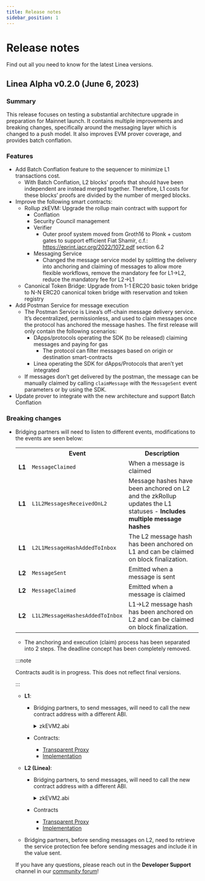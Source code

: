 ```yaml
---
title: Release notes
sidebar_position: 1
---
```


# Release notes

Find out all you need to know for the latest Linea versions.

## Linea Alpha v0.2.0 (June 6, 2023)

### Summary

This release focuses on testing a substantial architecture upgrade in preparation for Mainnet launch. It contains multiple improvements and breaking changes, specifically around the messaging layer which is changed to a push model. It also improves EVM prover coverage, and provides batch conflation.

### Features

- Add Batch Conflation feature to the sequencer to minimize L1 transactions cost.
  - With Batch Conflation, L2 blocks' proofs that should have been independent are instead merged together. Therefore, L1 costs for these blocks’ proofs are divided by the number of merged blocks.
- Improve the following smart contracts:
  - Rollup zkEVM: Upgrade the rollup main contract with support for
    - Conflation
    - Security Council management
    - Verifier
      - Outer proof system moved from Groth16 to Plonk + custom gates to support efficient Fiat Shamir, c.f.: https://eprint.iacr.org/2022/1072.pdf section 6.2
    - Messaging Service
      - Changed the message service model by splitting the delivery into anchoring and claiming of messages to allow more flexible workflows, remove the mandatory fee for L1→L2, reduce the mandatory fee for L2→L1
  - Canonical Token Bridge: Upgrade from 1-1 ERC20 basic token bridge to N-N ERC20 canonical token bridge with reservation and token registry
- Add Postman Service for message execution
  - The Postman Service is Linea’s off-chain message delivery service. It’s decentralized, permissionless, and used to claim messages once the protocol has anchored the message hashes. The first release will only contain the following scenarios:
    - DApps/protocols operating the SDK (to be released) claiming messages and paying for gas
      - The protocol can filter messages based on origin or destination smart-contracts
    - Linea operating the SDK for dApps/Protocols that aren’t yet integrated
  - If messages don’t get delivered by the postman, the message can be manually claimed by calling `claimMessage` with the `MessageSent` event parameters or by using the SDK.
- Update prover to integrate with the new architecture and support Batch Conflation

### Breaking changes

- Bridging partners will need to listen to different events, modifications to the events are seen below:

  <table>
  <tbody>
    <tr>
      <th></th>
      <th>Event</th>
      <th>Description</th>
    </tr>
    <tr>
      <td><b>L1</b></td>
      <td><code>MessageClaimed</code></td>
      <td>When a message is claimed</td>
    </tr>
    <tr>
      <td><b>L1</b></td>
      <td><code>L1L2MessagesReceivedOnL2</code></td>
      <td>Message hashes have been anchored on L2 and the zkRollup updates the L1 statuses - <b>Includes multiple message hashes</b></td>
    </tr>
    <tr>
      <td><b>L1</b></td>
      <td><code>L2L1MessageHashAddedToInbox</code></td>
      <td>The L2 message hash has been anchored on L1 and can be claimed on block finalization.</td>
    </tr>
    <tr>
      <td><b>L2</b></td>
      <td><code>MessageSent</code></td>
      <td>Emitted when a message is sent</td>
    </tr>
    <tr>
      <td><b>L2</b></td>
      <td><code>MessageClaimed</code></td>
      <td>Emitted when a message is claimed</td>
    </tr>
    <tr>
      <td><b>L2</b></td>
      <td><code>L1L2MessageHashesAddedToInbox</code></td>
      <td>L1→L2 message hash has been anchored on L2 and can be claimed on block finalization.</td>
    </tr>
  </tbody>
</table>

- The anchoring and execution (claim) process has been separated into 2 steps. The deadline concept has been completely removed.

:::note

Contracts audit is in progress. This does not reflect final versions.

:::

- **L1**:

  - Bridging partners, to send messages, will need to call the new contract address with a different ABI.
    <details>
      <summary>
        zkEVM2.abi
      </summary>

        [
          {
            "inputs": [],
            "stateMutability": "nonpayable",
            "type": "constructor"
          },
          {
            "inputs": [],
            "name": "BlockTimestampError",
            "type": "error"
          },
          {
            "inputs": [],
            "name": "EmptyBlock",
            "type": "error"
          },
          {
            "inputs": [
              {
                "internalType": "address",
                "name": "recipient",
                "type": "address"
              }
            ],
            "name": "FeePaymentFailed",
            "type": "error"
          },
          {
            "inputs": [],
            "name": "FeeTooLow",
            "type": "error"
          },
          {
            "inputs": [],
            "name": "InvalidProof",
            "type": "error"
          },
          {
            "inputs": [],
            "name": "InvalidProofType",
            "type": "error"
          },
          {
            "inputs": [
              {
                "internalType": "bytes32",
                "name": "pauseType",
                "type": "bytes32"
              }
            ],
            "name": "IsPaused",
            "type": "error"
          },
          {
            "inputs": [
              {
                "internalType": "bytes32",
                "name": "messageHash",
                "type": "bytes32"
              }
            ],
            "name": "L1L2MessageNotSent",
            "type": "error"
          },
          {
            "inputs": [],
            "name": "LimitIsZero",
            "type": "error"
          },
          {
            "inputs": [],
            "name": "MessageAlreadyClaimed",
            "type": "error"
          },
          {
            "inputs": [
              {
                "internalType": "bytes32",
                "name": "messageHash",
                "type": "bytes32"
              }
            ],
            "name": "MessageAlreadyReceived",
            "type": "error"
          },
          {
            "inputs": [],
            "name": "MessageAlreadySent",
            "type": "error"
          },
          {
            "inputs": [
              {
                "internalType": "address",
                "name": "destination",
                "type": "address"
              }
            ],
            "name": "MessageSendingFailed",
            "type": "error"
          },
          {
            "inputs": [],
            "name": "PeriodIsZero",
            "type": "error"
          },
          {
            "inputs": [],
            "name": "ProofIsEmpty",
            "type": "error"
          },
          {
            "inputs": [],
            "name": "RateLimitExceeded",
            "type": "error"
          },
          {
            "inputs": [],
            "name": "StartingRootHashDoesNotMatch",
            "type": "error"
          },
          {
            "inputs": [],
            "name": "ValueSentTooLow",
            "type": "error"
          },
          {
            "inputs": [],
            "name": "ValueShouldBeGreaterThanFee",
            "type": "error"
          },
          {
            "inputs": [],
            "name": "ZeroAddressNotAllowed",
            "type": "error"
          },
          {
            "anonymous": false,
            "inputs": [
              {
                "indexed": true,
                "internalType": "address",
                "name": "resettingAddress",
                "type": "address"
              }
            ],
            "name": "AmountUsedInPeriodReset",
            "type": "event"
          },
          {
            "anonymous": false,
            "inputs": [
              {
                "indexed": true,
                "internalType": "uint256",
                "name": "blockNumber",
                "type": "uint256"
              },
              {
                "indexed": false,
                "internalType": "bytes32",
                "name": "stateRootHash",
                "type": "bytes32"
              }
            ],
            "name": "BlockFinalized",
            "type": "event"
          },
          {
            "anonymous": false,
            "inputs": [
              {
                "indexed": true,
                "internalType": "uint256",
                "name": "lastBlockFinalized",
                "type": "uint256"
              },
              {
                "indexed": false,
                "internalType": "bytes32",
                "name": "startingRootHash",
                "type": "bytes32"
              },
              {
                "indexed": false,
                "internalType": "bytes32",
                "name": "finalRootHash",
                "type": "bytes32"
              }
            ],
            "name": "BlocksVerificationDone",
            "type": "event"
          },
          {
            "anonymous": false,
            "inputs": [
              {
                "indexed": false,
                "internalType": "uint8",
                "name": "version",
                "type": "uint8"
              }
            ],
            "name": "Initialized",
            "type": "event"
          },
          {
            "anonymous": false,
            "inputs": [
              {
                "indexed": true,
                "internalType": "bytes32",
                "name": "messageHash",
                "type": "bytes32"
              }
            ],
            "name": "L1L2MessageHashAddedToOutbox",
            "type": "event"
          },
          {
            "anonymous": false,
            "inputs": [
              {
                "indexed": false,
                "internalType": "bytes32[]",
                "name": "messageHashes",
                "type": "bytes32[]"
              }
            ],
            "name": "L1L2MessagesReceivedOnL2",
            "type": "event"
          },
          {
            "anonymous": false,
            "inputs": [
              {
                "indexed": true,
                "internalType": "bytes32",
                "name": "messageHash",
                "type": "bytes32"
              }
            ],
            "name": "L2L1MessageClaimed",
            "type": "event"
          },
          {
            "anonymous": false,
            "inputs": [
              {
                "indexed": true,
                "internalType": "bytes32",
                "name": "messageHash",
                "type": "bytes32"
              }
            ],
            "name": "L2L1MessageHashAddedToInbox",
            "type": "event"
          },
          {
            "anonymous": false,
            "inputs": [
              {
                "indexed": true,
                "internalType": "address",
                "name": "amountChangeBy",
                "type": "address"
              },
              {
                "indexed": false,
                "internalType": "uint256",
                "name": "amount",
                "type": "uint256"
              },
              {
                "indexed": false,
                "internalType": "bool",
                "name": "amountUsedLoweredToLimit",
                "type": "bool"
              }
            ],
            "name": "LimitAmountChange",
            "type": "event"
          },
          {
            "anonymous": false,
            "inputs": [
              {
                "indexed": true,
                "internalType": "bytes32",
                "name": "_messageHash",
                "type": "bytes32"
              }
            ],
            "name": "MessageClaimed",
            "type": "event"
          },
          {
            "anonymous": false,
            "inputs": [
              {
                "indexed": true,
                "internalType": "address",
                "name": "_from",
                "type": "address"
              },
              {
                "indexed": true,
                "internalType": "address",
                "name": "_to",
                "type": "address"
              },
              {
                "indexed": false,
                "internalType": "uint256",
                "name": "_fee",
                "type": "uint256"
              },
              {
                "indexed": false,
                "internalType": "uint256",
                "name": "_value",
                "type": "uint256"
              },
              {
                "indexed": false,
                "internalType": "uint256",
                "name": "_nonce",
                "type": "uint256"
              },
              {
                "indexed": false,
                "internalType": "bytes",
                "name": "_calldata",
                "type": "bytes"
              },
              {
                "indexed": true,
                "internalType": "bytes32",
                "name": "_messageHash",
                "type": "bytes32"
              }
            ],
            "name": "MessageSent",
            "type": "event"
          },
          {
            "anonymous": false,
            "inputs": [
              {
                "indexed": false,
                "internalType": "address",
                "name": "messageSender",
                "type": "address"
              },
              {
                "indexed": false,
                "internalType": "bytes32",
                "name": "pauseType",
                "type": "bytes32"
              }
            ],
            "name": "Paused",
            "type": "event"
          },
          {
            "anonymous": false,
            "inputs": [
              {
                "indexed": true,
                "internalType": "bytes32",
                "name": "role",
                "type": "bytes32"
              },
              {
                "indexed": true,
                "internalType": "bytes32",
                "name": "previousAdminRole",
                "type": "bytes32"
              },
              {
                "indexed": true,
                "internalType": "bytes32",
                "name": "newAdminRole",
                "type": "bytes32"
              }
            ],
            "name": "RoleAdminChanged",
            "type": "event"
          },
          {
            "anonymous": false,
            "inputs": [
              {
                "indexed": true,
                "internalType": "bytes32",
                "name": "role",
                "type": "bytes32"
              },
              {
                "indexed": true,
                "internalType": "address",
                "name": "account",
                "type": "address"
              },
              {
                "indexed": true,
                "internalType": "address",
                "name": "sender",
                "type": "address"
              }
            ],
            "name": "RoleGranted",
            "type": "event"
          },
          {
            "anonymous": false,
            "inputs": [
              {
                "indexed": true,
                "internalType": "bytes32",
                "name": "role",
                "type": "bytes32"
              },
              {
                "indexed": true,
                "internalType": "address",
                "name": "account",
                "type": "address"
              },
              {
                "indexed": true,
                "internalType": "address",
                "name": "sender",
                "type": "address"
              }
            ],
            "name": "RoleRevoked",
            "type": "event"
          },
          {
            "anonymous": false,
            "inputs": [
              {
                "indexed": false,
                "internalType": "address",
                "name": "messageSender",
                "type": "address"
              },
              {
                "indexed": false,
                "internalType": "bytes32",
                "name": "pauseType",
                "type": "bytes32"
              }
            ],
            "name": "UnPaused",
            "type": "event"
          },
          {
            "inputs": [],
            "name": "DEFAULT_ADMIN_ROLE",
            "outputs": [
              {
                "internalType": "bytes32",
                "name": "",
                "type": "bytes32"
              }
            ],
            "stateMutability": "view",
            "type": "function"
          },
          {
            "inputs": [],
            "name": "GENERAL_PAUSE_TYPE",
            "outputs": [
              {
                "internalType": "bytes32",
                "name": "",
                "type": "bytes32"
              }
            ],
            "stateMutability": "view",
            "type": "function"
          },
          {
            "inputs": [],
            "name": "INBOX_STATUS_RECEIVED",
            "outputs": [
              {
                "internalType": "uint8",
                "name": "",
                "type": "uint8"
              }
            ],
            "stateMutability": "view",
            "type": "function"
          },
          {
            "inputs": [],
            "name": "INBOX_STATUS_UNKNOWN",
            "outputs": [
              {
                "internalType": "uint8",
                "name": "",
                "type": "uint8"
              }
            ],
            "stateMutability": "view",
            "type": "function"
          },
          {
            "inputs": [],
            "name": "L1_L2_PAUSE_TYPE",
            "outputs": [
              {
                "internalType": "bytes32",
                "name": "",
                "type": "bytes32"
              }
            ],
            "stateMutability": "view",
            "type": "function"
          },
          {
            "inputs": [],
            "name": "L2_L1_PAUSE_TYPE",
            "outputs": [
              {
                "internalType": "bytes32",
                "name": "",
                "type": "bytes32"
              }
            ],
            "stateMutability": "view",
            "type": "function"
          },
          {
            "inputs": [],
            "name": "OUTBOX_STATUS_RECEIVED",
            "outputs": [
              {
                "internalType": "uint8",
                "name": "",
                "type": "uint8"
              }
            ],
            "stateMutability": "view",
            "type": "function"
          },
          {
            "inputs": [],
            "name": "OUTBOX_STATUS_SENT",
            "outputs": [
              {
                "internalType": "uint8",
                "name": "",
                "type": "uint8"
              }
            ],
            "stateMutability": "view",
            "type": "function"
          },
          {
            "inputs": [],
            "name": "OUTBOX_STATUS_UNKNOWN",
            "outputs": [
              {
                "internalType": "uint8",
                "name": "",
                "type": "uint8"
              }
            ],
            "stateMutability": "view",
            "type": "function"
          },
          {
            "inputs": [],
            "name": "PAUSE_MANAGER_ROLE",
            "outputs": [
              {
                "internalType": "bytes32",
                "name": "",
                "type": "bytes32"
              }
            ],
            "stateMutability": "view",
            "type": "function"
          },
          {
            "inputs": [],
            "name": "PROVING_SYSTEM_PAUSE_TYPE",
            "outputs": [
              {
                "internalType": "bytes32",
                "name": "",
                "type": "bytes32"
              }
            ],
            "stateMutability": "view",
            "type": "function"
          },
          {
            "inputs": [],
            "name": "RATE_LIMIT_SETTER_ROLE",
            "outputs": [
              {
                "internalType": "bytes32",
                "name": "",
                "type": "bytes32"
              }
            ],
            "stateMutability": "view",
            "type": "function"
          },
          {
            "inputs": [
              {
                "internalType": "address",
                "name": "_limitManagerAddress",
                "type": "address"
              },
              {
                "internalType": "address",
                "name": "_pauseManagerAddress",
                "type": "address"
              },
              {
                "internalType": "uint256",
                "name": "_rateLimitPeriod",
                "type": "uint256"
              },
              {
                "internalType": "uint256",
                "name": "_rateLimitAmount",
                "type": "uint256"
              }
            ],
            "name": "__MessageService_init",
            "outputs": [],
            "stateMutability": "nonpayable",
            "type": "function"
          },
          {
            "inputs": [
              {
                "internalType": "address",
                "name": "_from",
                "type": "address"
              },
              {
                "internalType": "address",
                "name": "_to",
                "type": "address"
              },
              {
                "internalType": "uint256",
                "name": "_fee",
                "type": "uint256"
              },
              {
                "internalType": "uint256",
                "name": "_value",
                "type": "uint256"
              },
              {
                "internalType": "address payable",
                "name": "_feeRecipient",
                "type": "address"
              },
              {
                "internalType": "bytes",
                "name": "_calldata",
                "type": "bytes"
              },
              {
                "internalType": "uint256",
                "name": "_nonce",
                "type": "uint256"
              }
            ],
            "name": "claimMessage",
            "outputs": [],
            "stateMutability": "nonpayable",
            "type": "function"
          },
          {
            "inputs": [],
            "name": "currentL2BlockNumber",
            "outputs": [
              {
                "internalType": "uint256",
                "name": "",
                "type": "uint256"
              }
            ],
            "stateMutability": "view",
            "type": "function"
          },
          {
            "inputs": [],
            "name": "currentPeriodAmountInWei",
            "outputs": [
              {
                "internalType": "uint256",
                "name": "",
                "type": "uint256"
              }
            ],
            "stateMutability": "view",
            "type": "function"
          },
          {
            "inputs": [],
            "name": "currentPeriodEnd",
            "outputs": [
              {
                "internalType": "uint256",
                "name": "",
                "type": "uint256"
              }
            ],
            "stateMutability": "view",
            "type": "function"
          },
          {
            "inputs": [],
            "name": "currentTimestamp",
            "outputs": [
              {
                "internalType": "uint256",
                "name": "",
                "type": "uint256"
              }
            ],
            "stateMutability": "view",
            "type": "function"
          },
          {
            "inputs": [
              {
                "components": [
                  {
                    "internalType": "bytes32",
                    "name": "blockRootHash",
                    "type": "bytes32"
                  },
                  {
                    "internalType": "uint32",
                    "name": "l2BlockTimestamp",
                    "type": "uint32"
                  },
                  {
                    "internalType": "bytes[]",
                    "name": "transactions",
                    "type": "bytes[]"
                  },
                  {
                    "internalType": "bytes[]",
                    "name": "l2l1logs",
                    "type": "bytes[]"
                  },
                  {
                    "internalType": "uint16[]",
                    "name": "batchReceptionIndices",
                    "type": "uint16[]"
                  }
                ],
                "internalType": "struct IZkEvmV2.BlockData[]",
                "name": "_blocksData",
                "type": "tuple[]"
              },
              {
                "internalType": "bytes",
                "name": "_proof",
                "type": "bytes"
              },
              {
                "internalType": "uint256",
                "name": "_proofType",
                "type": "uint256"
              },
              {
                "internalType": "bytes32",
                "name": "_parentStateRootHash",
                "type": "bytes32"
              }
            ],
            "name": "finalizeBlocks",
            "outputs": [],
            "stateMutability": "nonpayable",
            "type": "function"
          },
          {
            "inputs": [
              {
                "components": [
                  {
                    "internalType": "bytes32",
                    "name": "blockRootHash",
                    "type": "bytes32"
                  },
                  {
                    "internalType": "uint32",
                    "name": "l2BlockTimestamp",
                    "type": "uint32"
                  },
                  {
                    "internalType": "bytes[]",
                    "name": "transactions",
                    "type": "bytes[]"
                  },
                  {
                    "internalType": "bytes[]",
                    "name": "l2l1logs",
                    "type": "bytes[]"
                  },
                  {
                    "internalType": "uint16[]",
                    "name": "batchReceptionIndices",
                    "type": "uint16[]"
                  }
                ],
                "internalType": "struct IZkEvmV2.BlockData[]",
                "name": "_blocksData",
                "type": "tuple[]"
              }
            ],
            "name": "finalizeBlocksWithoutProof",
            "outputs": [],
            "stateMutability": "nonpayable",
            "type": "function"
          },
          {
            "inputs": [
              {
                "internalType": "bytes32",
                "name": "role",
                "type": "bytes32"
              }
            ],
            "name": "getRoleAdmin",
            "outputs": [
              {
                "internalType": "bytes32",
                "name": "",
                "type": "bytes32"
              }
            ],
            "stateMutability": "view",
            "type": "function"
          },
          {
            "inputs": [
              {
                "internalType": "bytes32",
                "name": "role",
                "type": "bytes32"
              },
              {
                "internalType": "address",
                "name": "account",
                "type": "address"
              }
            ],
            "name": "grantRole",
            "outputs": [],
            "stateMutability": "nonpayable",
            "type": "function"
          },
          {
            "inputs": [
              {
                "internalType": "bytes32",
                "name": "role",
                "type": "bytes32"
              },
              {
                "internalType": "address",
                "name": "account",
                "type": "address"
              }
            ],
            "name": "hasRole",
            "outputs": [
              {
                "internalType": "bool",
                "name": "",
                "type": "bool"
              }
            ],
            "stateMutability": "view",
            "type": "function"
          },
          {
            "inputs": [
              {
                "internalType": "bytes32",
                "name": "",
                "type": "bytes32"
              }
            ],
            "name": "inboxL2L1MessageStatus",
            "outputs": [
              {
                "internalType": "uint256",
                "name": "",
                "type": "uint256"
              }
            ],
            "stateMutability": "view",
            "type": "function"
          },
          {
            "inputs": [
              {
                "internalType": "bytes32",
                "name": "_initialStateRootHash",
                "type": "bytes32"
              },
              {
                "internalType": "uint256",
                "name": "_initialL2BlockNumber",
                "type": "uint256"
              },
              {
                "internalType": "address",
                "name": "_defaultVerifier",
                "type": "address"
              },
              {
                "internalType": "address",
                "name": "_securityCouncil",
                "type": "address"
              },
              {
                "internalType": "address[]",
                "name": "_operators",
                "type": "address[]"
              },
              {
                "internalType": "uint256",
                "name": "_rateLimitPeriodInSeconds",
                "type": "uint256"
              },
              {
                "internalType": "uint256",
                "name": "_rateLimitAmountInWei",
                "type": "uint256"
              }
            ],
            "name": "initialize",
            "outputs": [],
            "stateMutability": "nonpayable",
            "type": "function"
          },
          {
            "inputs": [],
            "name": "limitInWei",
            "outputs": [
              {
                "internalType": "uint256",
                "name": "",
                "type": "uint256"
              }
            ],
            "stateMutability": "view",
            "type": "function"
          },
          {
            "inputs": [],
            "name": "nextMessageNumber",
            "outputs": [
              {
                "internalType": "uint256",
                "name": "",
                "type": "uint256"
              }
            ],
            "stateMutability": "view",
            "type": "function"
          },
          {
            "inputs": [
              {
                "internalType": "bytes32",
                "name": "",
                "type": "bytes32"
              }
            ],
            "name": "outboxL1L2MessageStatus",
            "outputs": [
              {
                "internalType": "uint256",
                "name": "",
                "type": "uint256"
              }
            ],
            "stateMutability": "view",
            "type": "function"
          },
          {
            "inputs": [
              {
                "internalType": "bytes32",
                "name": "_pauseType",
                "type": "bytes32"
              }
            ],
            "name": "pauseByType",
            "outputs": [],
            "stateMutability": "nonpayable",
            "type": "function"
          },
          {
            "inputs": [
              {
                "internalType": "bytes32",
                "name": "",
                "type": "bytes32"
              }
            ],
            "name": "pauseTypeStatuses",
            "outputs": [
              {
                "internalType": "bool",
                "name": "",
                "type": "bool"
              }
            ],
            "stateMutability": "view",
            "type": "function"
          },
          {
            "inputs": [],
            "name": "periodInSeconds",
            "outputs": [
              {
                "internalType": "uint256",
                "name": "",
                "type": "uint256"
              }
            ],
            "stateMutability": "view",
            "type": "function"
          },
          {
            "inputs": [
              {
                "internalType": "bytes32",
                "name": "role",
                "type": "bytes32"
              },
              {
                "internalType": "address",
                "name": "account",
                "type": "address"
              }
            ],
            "name": "renounceRole",
            "outputs": [],
            "stateMutability": "nonpayable",
            "type": "function"
          },
          {
            "inputs": [],
            "name": "resetAmountUsedInPeriod",
            "outputs": [],
            "stateMutability": "nonpayable",
            "type": "function"
          },
          {
            "inputs": [
              {
                "internalType": "uint256",
                "name": "_amount",
                "type": "uint256"
              }
            ],
            "name": "resetRateLimitAmount",
            "outputs": [],
            "stateMutability": "nonpayable",
            "type": "function"
          },
          {
            "inputs": [
              {
                "internalType": "bytes32",
                "name": "role",
                "type": "bytes32"
              },
              {
                "internalType": "address",
                "name": "account",
                "type": "address"
              }
            ],
            "name": "revokeRole",
            "outputs": [],
            "stateMutability": "nonpayable",
            "type": "function"
          },
          {
            "inputs": [
              {
                "internalType": "address",
                "name": "_to",
                "type": "address"
              },
              {
                "internalType": "uint256",
                "name": "_fee",
                "type": "uint256"
              },
              {
                "internalType": "bytes",
                "name": "_calldata",
                "type": "bytes"
              }
            ],
            "name": "sendMessage",
            "outputs": [],
            "stateMutability": "payable",
            "type": "function"
          },
          {
            "inputs": [],
            "name": "sender",
            "outputs": [
              {
                "internalType": "address",
                "name": "",
                "type": "address"
              }
            ],
            "stateMutability": "view",
            "type": "function"
          },
          {
            "inputs": [
              {
                "internalType": "address",
                "name": "_newVerifierAddress",
                "type": "address"
              },
              {
                "internalType": "uint256",
                "name": "_proofType",
                "type": "uint256"
              }
            ],
            "name": "setVerifierAddress",
            "outputs": [],
            "stateMutability": "nonpayable",
            "type": "function"
          },
          {
            "inputs": [
              {
                "internalType": "uint256",
                "name": "",
                "type": "uint256"
              }
            ],
            "name": "stateRootHashes",
            "outputs": [
              {
                "internalType": "bytes32",
                "name": "",
                "type": "bytes32"
              }
            ],
            "stateMutability": "view",
            "type": "function"
          },
          {
            "inputs": [
              {
                "internalType": "bytes4",
                "name": "interfaceId",
                "type": "bytes4"
              }
            ],
            "name": "supportsInterface",
            "outputs": [
              {
                "internalType": "bool",
                "name": "",
                "type": "bool"
              }
            ],
            "stateMutability": "view",
            "type": "function"
          },
          {
            "inputs": [
              {
                "internalType": "bytes32",
                "name": "_pauseType",
                "type": "bytes32"
              }
            ],
            "name": "unPauseByType",
            "outputs": [],
            "stateMutability": "nonpayable",
            "type": "function"
          },
          {
            "inputs": [
              {
                "internalType": "uint256",
                "name": "",
                "type": "uint256"
              }
            ],
            "name": "verifiers",
            "outputs": [
              {
                "internalType": "address",
                "name": "",
                "type": "address"
              }
            ],
            "stateMutability": "view",
            "type": "function"
          },
          {
            "stateMutability": "payable",
            "type": "receive"
          }
        ]

    </details>

  - Contracts:
    - [Transparent Proxy](https://goerli.etherscan.io/address/0x70BaD09280FD342D02fe64119779BC1f0791BAC2#readProxyContract)
    - [Implementation](https://goerli.etherscan.io/address/0x2652e1547Ac6b9a0311cF1B7F024a378f30ad8D8#code)

- **L2 (Linea)**:

  - Bridging partners, to send messages, will need to call the new contract address with a different ABI.
       <details>
        <summary>
          zkEVM2.abi
        </summary>

          [
            {
              "inputs": [],
              "stateMutability": "nonpayable",
              "type": "constructor"
            },
            {
              "inputs": [],
              "name": "EmptyMessageHashesArray",
              "type": "error"
            },
            {
              "inputs": [
                {
                  "internalType": "address",
                  "name": "recipient",
                  "type": "address"
                }
              ],
              "name": "FeePaymentFailed",
              "type": "error"
            },
            {
              "inputs": [],
              "name": "FeeTooLow",
              "type": "error"
            },
            {
              "inputs": [
                {
                  "internalType": "bytes32",
                  "name": "pauseType",
                  "type": "bytes32"
                }
              ],
              "name": "IsPaused",
              "type": "error"
            },
            {
              "inputs": [],
              "name": "LimitIsZero",
              "type": "error"
            },
            {
              "inputs": [],
              "name": "MessageAlreadyClaimed",
              "type": "error"
            },
            {
              "inputs": [
                {
                  "internalType": "uint256",
                  "name": "length",
                  "type": "uint256"
                }
              ],
              "name": "MessageHashesListLengthHigherThanOneHundred",
              "type": "error"
            },
            {
              "inputs": [
                {
                  "internalType": "address",
                  "name": "destination",
                  "type": "address"
                }
              ],
              "name": "MessageSendingFailed",
              "type": "error"
            },
            {
              "inputs": [],
              "name": "PeriodIsZero",
              "type": "error"
            },
            {
              "inputs": [],
              "name": "RateLimitExceeded",
              "type": "error"
            },
            {
              "inputs": [],
              "name": "ValueSentTooLow",
              "type": "error"
            },
            {
              "inputs": [],
              "name": "ValueShouldBeGreaterThanFee",
              "type": "error"
            },
            {
              "inputs": [],
              "name": "ZeroAddressNotAllowed",
              "type": "error"
            },
            {
              "anonymous": false,
              "inputs": [
                {
                  "indexed": true,
                  "internalType": "address",
                  "name": "resettingAddress",
                  "type": "address"
                }
              ],
              "name": "AmountUsedInPeriodReset",
              "type": "event"
            },
            {
              "anonymous": false,
              "inputs": [
                {
                  "indexed": false,
                  "internalType": "uint8",
                  "name": "version",
                  "type": "uint8"
                }
              ],
              "name": "Initialized",
              "type": "event"
            },
            {
              "anonymous": false,
              "inputs": [
                {
                  "indexed": true,
                  "internalType": "bytes32",
                  "name": "messageHash",
                  "type": "bytes32"
                }
              ],
              "name": "L1L2MessageClaimed",
              "type": "event"
            },
            {
              "anonymous": false,
              "inputs": [
                {
                  "indexed": false,
                  "internalType": "bytes32[]",
                  "name": "messageHashes",
                  "type": "bytes32[]"
                }
              ],
              "name": "L1L2MessageHashesAddedToInbox",
              "type": "event"
            },
            {
              "anonymous": false,
              "inputs": [
                {
                  "indexed": true,
                  "internalType": "address",
                  "name": "amountChangeBy",
                  "type": "address"
                },
                {
                  "indexed": false,
                  "internalType": "uint256",
                  "name": "amount",
                  "type": "uint256"
                },
                {
                  "indexed": false,
                  "internalType": "bool",
                  "name": "amountUsedLoweredToLimit",
                  "type": "bool"
                }
              ],
              "name": "LimitAmountChange",
              "type": "event"
            },
            {
              "anonymous": false,
              "inputs": [
                {
                  "indexed": true,
                  "internalType": "bytes32",
                  "name": "_messageHash",
                  "type": "bytes32"
                }
              ],
              "name": "MessageClaimed",
              "type": "event"
            },
            {
              "anonymous": false,
              "inputs": [
                {
                  "indexed": true,
                  "internalType": "address",
                  "name": "_from",
                  "type": "address"
                },
                {
                  "indexed": true,
                  "internalType": "address",
                  "name": "_to",
                  "type": "address"
                },
                {
                  "indexed": false,
                  "internalType": "uint256",
                  "name": "_fee",
                  "type": "uint256"
                },
                {
                  "indexed": false,
                  "internalType": "uint256",
                  "name": "_value",
                  "type": "uint256"
                },
                {
                  "indexed": false,
                  "internalType": "uint256",
                  "name": "_nonce",
                  "type": "uint256"
                },
                {
                  "indexed": false,
                  "internalType": "bytes",
                  "name": "_calldata",
                  "type": "bytes"
                },
                {
                  "indexed": true,
                  "internalType": "bytes32",
                  "name": "_messageHash",
                  "type": "bytes32"
                }
              ],
              "name": "MessageSent",
              "type": "event"
            },
            {
              "anonymous": false,
              "inputs": [
                {
                  "indexed": false,
                  "internalType": "address",
                  "name": "messageSender",
                  "type": "address"
                },
                {
                  "indexed": false,
                  "internalType": "bytes32",
                  "name": "pauseType",
                  "type": "bytes32"
                }
              ],
              "name": "Paused",
              "type": "event"
            },
            {
              "anonymous": false,
              "inputs": [
                {
                  "indexed": true,
                  "internalType": "bytes32",
                  "name": "role",
                  "type": "bytes32"
                },
                {
                  "indexed": true,
                  "internalType": "bytes32",
                  "name": "previousAdminRole",
                  "type": "bytes32"
                },
                {
                  "indexed": true,
                  "internalType": "bytes32",
                  "name": "newAdminRole",
                  "type": "bytes32"
                }
              ],
              "name": "RoleAdminChanged",
              "type": "event"
            },
            {
              "anonymous": false,
              "inputs": [
                {
                  "indexed": true,
                  "internalType": "bytes32",
                  "name": "role",
                  "type": "bytes32"
                },
                {
                  "indexed": true,
                  "internalType": "address",
                  "name": "account",
                  "type": "address"
                },
                {
                  "indexed": true,
                  "internalType": "address",
                  "name": "sender",
                  "type": "address"
                }
              ],
              "name": "RoleGranted",
              "type": "event"
            },
            {
              "anonymous": false,
              "inputs": [
                {
                  "indexed": true,
                  "internalType": "bytes32",
                  "name": "role",
                  "type": "bytes32"
                },
                {
                  "indexed": true,
                  "internalType": "address",
                  "name": "account",
                  "type": "address"
                },
                {
                  "indexed": true,
                  "internalType": "address",
                  "name": "sender",
                  "type": "address"
                }
              ],
              "name": "RoleRevoked",
              "type": "event"
            },
            {
              "anonymous": false,
              "inputs": [
                {
                  "indexed": false,
                  "internalType": "address",
                  "name": "messageSender",
                  "type": "address"
                },
                {
                  "indexed": false,
                  "internalType": "bytes32",
                  "name": "pauseType",
                  "type": "bytes32"
                }
              ],
              "name": "UnPaused",
              "type": "event"
            },
            {
              "inputs": [],
              "name": "DEFAULT_ADMIN_ROLE",
              "outputs": [
                {
                  "internalType": "bytes32",
                  "name": "",
                  "type": "bytes32"
                }
              ],
              "stateMutability": "view",
              "type": "function"
            },
            {
              "inputs": [],
              "name": "GENERAL_PAUSE_TYPE",
              "outputs": [
                {
                  "internalType": "bytes32",
                  "name": "",
                  "type": "bytes32"
                }
              ],
              "stateMutability": "view",
              "type": "function"
            },
            {
              "inputs": [],
              "name": "INBOX_STATUS_CLAIMED",
              "outputs": [
                {
                  "internalType": "uint8",
                  "name": "",
                  "type": "uint8"
                }
              ],
              "stateMutability": "view",
              "type": "function"
            },
            {
              "inputs": [],
              "name": "INBOX_STATUS_RECEIVED",
              "outputs": [
                {
                  "internalType": "uint8",
                  "name": "",
                  "type": "uint8"
                }
              ],
              "stateMutability": "view",
              "type": "function"
            },
            {
              "inputs": [],
              "name": "INBOX_STATUS_UNKNOWN",
              "outputs": [
                {
                  "internalType": "uint8",
                  "name": "",
                  "type": "uint8"
                }
              ],
              "stateMutability": "view",
              "type": "function"
            },
            {
              "inputs": [],
              "name": "L1_L2_MESSAGE_SETTER_ROLE",
              "outputs": [
                {
                  "internalType": "bytes32",
                  "name": "",
                  "type": "bytes32"
                }
              ],
              "stateMutability": "view",
              "type": "function"
            },
            {
              "inputs": [],
              "name": "L1_L2_PAUSE_TYPE",
              "outputs": [
                {
                  "internalType": "bytes32",
                  "name": "",
                  "type": "bytes32"
                }
              ],
              "stateMutability": "view",
              "type": "function"
            },
            {
              "inputs": [],
              "name": "L2_L1_PAUSE_TYPE",
              "outputs": [
                {
                  "internalType": "bytes32",
                  "name": "",
                  "type": "bytes32"
                }
              ],
              "stateMutability": "view",
              "type": "function"
            },
            {
              "inputs": [],
              "name": "MINIMUM_FEE_SETTER_ROLE",
              "outputs": [
                {
                  "internalType": "bytes32",
                  "name": "",
                  "type": "bytes32"
                }
              ],
              "stateMutability": "view",
              "type": "function"
            },
            {
              "inputs": [],
              "name": "PAUSE_MANAGER_ROLE",
              "outputs": [
                {
                  "internalType": "bytes32",
                  "name": "",
                  "type": "bytes32"
                }
              ],
              "stateMutability": "view",
              "type": "function"
            },
            {
              "inputs": [],
              "name": "PROVING_SYSTEM_PAUSE_TYPE",
              "outputs": [
                {
                  "internalType": "bytes32",
                  "name": "",
                  "type": "bytes32"
                }
              ],
              "stateMutability": "view",
              "type": "function"
            },
            {
              "inputs": [],
              "name": "RATE_LIMIT_SETTER_ROLE",
              "outputs": [
                {
                  "internalType": "bytes32",
                  "name": "",
                  "type": "bytes32"
                }
              ],
              "stateMutability": "view",
              "type": "function"
            },
            {
              "inputs": [
                {
                  "internalType": "address",
                  "name": "_l1l2MessageSetter",
                  "type": "address"
                }
              ],
              "name": "__L2MessageManager_init",
              "outputs": [],
              "stateMutability": "nonpayable",
              "type": "function"
            },
            {
              "inputs": [
                {
                  "internalType": "bytes32[]",
                  "name": "_messageHashes",
                  "type": "bytes32[]"
                }
              ],
              "name": "addL1L2MessageHashes",
              "outputs": [],
              "stateMutability": "nonpayable",
              "type": "function"
            },
            {
              "inputs": [
                {
                  "internalType": "address",
                  "name": "_from",
                  "type": "address"
                },
                {
                  "internalType": "address",
                  "name": "_to",
                  "type": "address"
                },
                {
                  "internalType": "uint256",
                  "name": "_fee",
                  "type": "uint256"
                },
                {
                  "internalType": "uint256",
                  "name": "_value",
                  "type": "uint256"
                },
                {
                  "internalType": "address payable",
                  "name": "_feeRecipient",
                  "type": "address"
                },
                {
                  "internalType": "bytes",
                  "name": "_calldata",
                  "type": "bytes"
                },
                {
                  "internalType": "uint256",
                  "name": "_nonce",
                  "type": "uint256"
                }
              ],
              "name": "claimMessage",
              "outputs": [],
              "stateMutability": "nonpayable",
              "type": "function"
            },
            {
              "inputs": [],
              "name": "currentPeriodAmountInWei",
              "outputs": [
                {
                  "internalType": "uint256",
                  "name": "",
                  "type": "uint256"
                }
              ],
              "stateMutability": "view",
              "type": "function"
            },
            {
              "inputs": [],
              "name": "currentPeriodEnd",
              "outputs": [
                {
                  "internalType": "uint256",
                  "name": "",
                  "type": "uint256"
                }
              ],
              "stateMutability": "view",
              "type": "function"
            },
            {
              "inputs": [
                {
                  "internalType": "bytes32",
                  "name": "role",
                  "type": "bytes32"
                }
              ],
              "name": "getRoleAdmin",
              "outputs": [
                {
                  "internalType": "bytes32",
                  "name": "",
                  "type": "bytes32"
                }
              ],
              "stateMutability": "view",
              "type": "function"
            },
            {
              "inputs": [
                {
                  "internalType": "bytes32",
                  "name": "role",
                  "type": "bytes32"
                },
                {
                  "internalType": "address",
                  "name": "account",
                  "type": "address"
                }
              ],
              "name": "grantRole",
              "outputs": [],
              "stateMutability": "nonpayable",
              "type": "function"
            },
            {
              "inputs": [
                {
                  "internalType": "bytes32",
                  "name": "role",
                  "type": "bytes32"
                },
                {
                  "internalType": "address",
                  "name": "account",
                  "type": "address"
                }
              ],
              "name": "hasRole",
              "outputs": [
                {
                  "internalType": "bool",
                  "name": "",
                  "type": "bool"
                }
              ],
              "stateMutability": "view",
              "type": "function"
            },
            {
              "inputs": [
                {
                  "internalType": "bytes32",
                  "name": "",
                  "type": "bytes32"
                }
              ],
              "name": "inboxL1L2MessageStatus",
              "outputs": [
                {
                  "internalType": "uint256",
                  "name": "",
                  "type": "uint256"
                }
              ],
              "stateMutability": "view",
              "type": "function"
            },
            {
              "inputs": [
                {
                  "internalType": "address",
                  "name": "_securityCouncil",
                  "type": "address"
                },
                {
                  "internalType": "address",
                  "name": "_l1l2MessageSetter",
                  "type": "address"
                },
                {
                  "internalType": "uint256",
                  "name": "_rateLimitPeriod",
                  "type": "uint256"
                },
                {
                  "internalType": "uint256",
                  "name": "_rateLimitAmount",
                  "type": "uint256"
                }
              ],
              "name": "initialize",
              "outputs": [],
              "stateMutability": "nonpayable",
              "type": "function"
            },
            {
              "inputs": [],
              "name": "limitInWei",
              "outputs": [
                {
                  "internalType": "uint256",
                  "name": "",
                  "type": "uint256"
                }
              ],
              "stateMutability": "view",
              "type": "function"
            },
            {
              "inputs": [],
              "name": "minimumFee",
              "outputs": [
                {
                  "internalType": "uint256",
                  "name": "",
                  "type": "uint256"
                }
              ],
              "stateMutability": "view",
              "type": "function"
            },
            {
              "inputs": [],
              "name": "nextMessageNumber",
              "outputs": [
                {
                  "internalType": "uint256",
                  "name": "",
                  "type": "uint256"
                }
              ],
              "stateMutability": "view",
              "type": "function"
            },
            {
              "inputs": [
                {
                  "internalType": "bytes32",
                  "name": "_pauseType",
                  "type": "bytes32"
                }
              ],
              "name": "pauseByType",
              "outputs": [],
              "stateMutability": "nonpayable",
              "type": "function"
            },
            {
              "inputs": [
                {
                  "internalType": "bytes32",
                  "name": "",
                  "type": "bytes32"
                }
              ],
              "name": "pauseTypeStatuses",
              "outputs": [
                {
                  "internalType": "bool",
                  "name": "",
                  "type": "bool"
                }
              ],
              "stateMutability": "view",
              "type": "function"
            },
            {
              "inputs": [],
              "name": "periodInSeconds",
              "outputs": [
                {
                  "internalType": "uint256",
                  "name": "",
                  "type": "uint256"
                }
              ],
              "stateMutability": "view",
              "type": "function"
            },
            {
              "inputs": [
                {
                  "internalType": "bytes32",
                  "name": "role",
                  "type": "bytes32"
                },
                {
                  "internalType": "address",
                  "name": "account",
                  "type": "address"
                }
              ],
              "name": "renounceRole",
              "outputs": [],
              "stateMutability": "nonpayable",
              "type": "function"
            },
            {
              "inputs": [],
              "name": "resetAmountUsedInPeriod",
              "outputs": [],
              "stateMutability": "nonpayable",
              "type": "function"
            },
            {
              "inputs": [
                {
                  "internalType": "uint256",
                  "name": "_amount",
                  "type": "uint256"
                }
              ],
              "name": "resetRateLimitAmount",
              "outputs": [],
              "stateMutability": "nonpayable",
              "type": "function"
            },
            {
              "inputs": [
                {
                  "internalType": "bytes32",
                  "name": "role",
                  "type": "bytes32"
                },
                {
                  "internalType": "address",
                  "name": "account",
                  "type": "address"
                }
              ],
              "name": "revokeRole",
              "outputs": [],
              "stateMutability": "nonpayable",
              "type": "function"
            },
            {
              "inputs": [
                {
                  "internalType": "address",
                  "name": "_to",
                  "type": "address"
                },
                {
                  "internalType": "uint256",
                  "name": "_fee",
                  "type": "uint256"
                },
                {
                  "internalType": "bytes",
                  "name": "_calldata",
                  "type": "bytes"
                }
              ],
              "name": "sendMessage",
              "outputs": [],
              "stateMutability": "payable",
              "type": "function"
            },
            {
              "inputs": [],
              "name": "sender",
              "outputs": [
                {
                  "internalType": "address",
                  "name": "",
                  "type": "address"
                }
              ],
              "stateMutability": "view",
              "type": "function"
            },
            {
              "inputs": [
                {
                  "internalType": "uint256",
                  "name": "_fee",
                  "type": "uint256"
                }
              ],
              "name": "setMinimumFee",
              "outputs": [],
              "stateMutability": "nonpayable",
              "type": "function"
            },
            {
              "inputs": [
                {
                  "internalType": "bytes4",
                  "name": "interfaceId",
                  "type": "bytes4"
                }
              ],
              "name": "supportsInterface",
              "outputs": [
                {
                  "internalType": "bool",
                  "name": "",
                  "type": "bool"
                }
              ],
              "stateMutability": "view",
              "type": "function"
            },
            {
              "inputs": [
                {
                  "internalType": "bytes32",
                  "name": "_pauseType",
                  "type": "bytes32"
                }
              ],
              "name": "unPauseByType",
              "outputs": [],
              "stateMutability": "nonpayable",
              "type": "function"
            },
            {
              "stateMutability": "payable",
              "type": "receive"
            }
          ]

      </details>

  - Contracts
    - [Transparent Proxy](https://explorer.goerli.linea.build/address/0xC499a572640B64eA1C8c194c43Bc3E19940719dC/contracts#address-tabs)
    - [Implementation](https://explorer.goerli.linea.build/address/0xc0557e2149751e201749b87f86acd91DB22e2662/contracts#address-tabs)

- Bridging partners, before sending messages on L2, need to retrieve the service protection fee before sending messages and include it in the value sent.

If you have any questions, please reach out in the **Developer Support** channel in our [community forum](https://community.linea.build/c/developer-support)!
